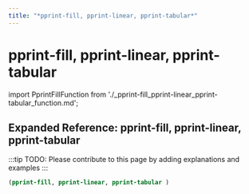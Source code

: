 ```yaml
---
title: "*pprint-fill, pprint-linear, pprint-tabular*"
---
```


# pprint-fill, pprint-linear, pprint-tabular

import PprintFillFunction from './_pprint-fill_pprint-linear_pprint-tabular_function.md';

<PprintFillFunction />

## Expanded Reference: pprint-fill, pprint-linear, pprint-tabular

:::tip
TODO: Please contribute to this page by adding explanations and examples
:::

```lisp
(pprint-fill, pprint-linear, pprint-tabular )
```
